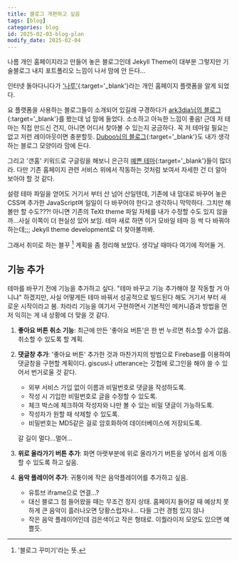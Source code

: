 ```yaml
---
title: 블로그 개편하고 싶음
tags: [blog]
categories: blog
id: 2025-02-03-blog-plan
modify_date: 2025-02-04
---
```


나름 개인 홈페이지라고 만들어 놓은 블로그인데 Jekyll Theme이 대부분 그렇지만 기술블로그 내지 포트폴리오 느낌이 나서 맘에 안 든다… <!--more-->

인터넷 돌아다니다가 ['나루'](https://naru.pub/){:target='_blank'}라는 개인 홈페이지 플랫폼을 알게 되었다.

요 플랫폼을 사용하는 블로그들이 소개되어 있길래 구경하다가 [ark3dia님의 블로그](https://kettle-vst.naru.pub/){:target='_blank'}를 봤는데 넘 맘에 들었다.
 소소하고 아늑한 느낌이 좋음! 근데 저 테마는 직접 만드신 건지, 아니면 어디서 찾아볼 수 있는지 궁금하다. 꼭 저 테마일 필요는 없고 저런 레이아웃이면 충분할듯. [Duboo님의 블로그](https://duboo.naru.pub/){:target='_blank'}도
 내가 생각하는 블로그 모양이라 맘에 든다. 

그리고 '갠홈' 키워드로 구글링을 해보니 은근히 [예쁜 테마](https://design-hyunmission.web.app/posting/xB1FLqZ6byKpPeg9szbI){:target='_blank'}들이 많더라. 다만 기존 홈페이지 관련 서비스 위에서 작동하는 것처럼 보여서 자세한 건 더 알아보아야 할 것 같다.

설령 테마 파일을 얻어도 거기서 부터 산 넘어 산일텐데, 기존에 내 맘대로 바꾸어 놓은
 CSS며 추가한 JavaScript며 일일이 다 바꾸어야 한다고 생각하니 막막하다. 그치만 해볼만 할 수도???! 아니면 기존의 TeXt theme 파일 자체를 내가 수정할 수도 있지 않을까…사실 이쪽이 더 현실성 있어 보임. 
 테마 새로 하면 이거 모바일 테마 등 싹 다 바꿔야 하는데;;; Jekyll theme development로 더 찾아볼까봐.

그래서 취미로 하는 블꾸 [^1] 계획을 좀 정리해 보았다. 생각날 때마다 여기에 적어둘 거.

## 기능 추가
테마를 바꾸기 전에 기능을 추가하고 싶다. "테마 바꾸고 기능 추가해야 잘 작동할 거 아니냐" 하겠지만, 사실 어떻게든 테마 바꿔서 성공적으로 빌드된다 해도 거기서 부터 새로운 시작이라고 봄.
차라리 기능을 여기서 구현하면서 기본적인 메커니즘과 방법을 먼저 익히는 게 내 상황에 더 맞을 것 같다.

1. **좋아요 버튼 취소 기능**: 최근에 만든 '좋아요 버튼'은 한 번 누르면 취소할 수가 없음. 취소할 수 있도록 할 계획.  

2. **댓글창 추가**: '좋아요 버튼' 추가한 것과 마찬가지의 방법으로 Firebase를 이용하여 댓글창을 구현할 계획이다. giscus나 utterance는 깃헙에 로그인을 해야 쓸 수 있어서 번거로울 것 같다.
    - 외부 서비스 가입 없이 이름과 비밀번호로 댓글을 작성하도록.
    - 작성 시 기입한 비밀번호로 글을 수정할 수 있도록.
    - 체크 박스에 체크하여 작성자와 나만 볼 수 있는 비밀 댓글이 가능하도록.
    - 작성자가 원할 때 삭제할 수 있도록.
    - 비밀번호는 MD5같은 걸로 암호화하여 데이터베이스에 저장되도록.

    갈 길이 멀다…멀어…

3. **위로 올라가기 버튼 추가**: 화면 아랫부분에 위로 올라가기 버튼을 넣어서 쉽게 이동할 수 있도록 하고 싶음.

4. **음악 플레이어 추가**: 귀퉁이에 작은 음악플레이어를 추가하고 싶음.
    - 유튜브 iframe으로 연결…?
    - 대신 블로그 첨 들어왔을 때는 무조건 정지 상태. 홈페이지 들어갈 때 예상치 못하게 큰 음악이 흘러나오면 당황스럽자나… 다들 그런 경험 있지 않나
    - 작은 음악 플레이어인데 검은색이고 작은 형태로. 이퀄라이저 모양도 있으면 예쁠듯.

[^1]: '블로그 꾸미기'라는 뜻.